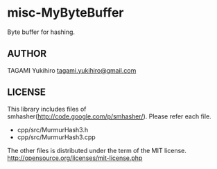 misc-MyByteBuffer
=================

Byte buffer for hashing.

AUTHOR
------

TAGAMI Yukihiro <tagami.yukihiro@gmail.com>

LICENSE
-------

This library includes files of smhasher(<http://code.google.com/p/smhasher/>).
Please refer each file.
- cpp/src/MurmurHash3.h
- cpp/src/MurmurHash3.cpp

The other files is distributed under the term of the MIT license.
<http://opensource.org/licenses/mit-license.php>

